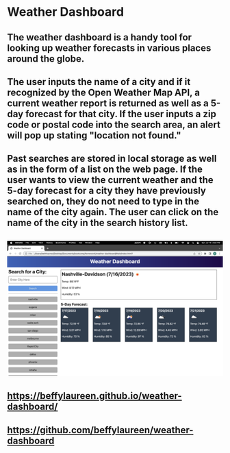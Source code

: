 # Weather Dashboard

## The weather dashboard is a handy tool for looking up weather forecasts in various places around the globe.

## The user inputs the name of a city and if it recognized by the Open Weather Map API, a current weather report is returned as well as a 5-day forecast for that city.  If the user inputs a zip code or postal code into the search area, an alert will pop up stating "location not found."

## Past searches are stored in local storage as well as in the form of a list on the web page.  If the user wants to view the current weather and the 5-day forecast for a city they have previously searched on, they do not need to type in the name of the city again.  The user can click on the name of the city in the search history list.

## <img src="./Assets/Screenshot 2023-07-16 at 3.33.18 PM.png" alt = "Finished Website" />

## https://beffylaureen.github.io/weather-dashboard/
## https://github.com/beffylaureen/weather-dashboard
